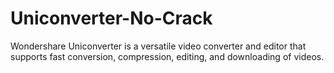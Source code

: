 # Uniconverter-No-Crack
Wondershare Uniconverter is a versatile video converter and editor that supports fast conversion, compression, editing, and downloading of videos.
